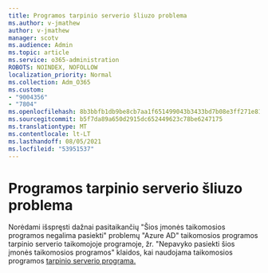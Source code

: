 ```yaml
---
title: Programos tarpinio serverio šliuzo problema
ms.author: v-jmathew
author: v-jmathew
manager: scotv
ms.audience: Admin
ms.topic: article
ms.service: o365-administration
ROBOTS: NOINDEX, NOFOLLOW
localization_priority: Normal
ms.collection: Adm_O365
ms.custom:
- "9004356"
- "7804"
ms.openlocfilehash: 8b3bbfb1db9be8cb7aa1f651499043b3433bd7b08e3ff271e810c591b6f74acf
ms.sourcegitcommit: b5f7da89a650d2915dc652449623c78be6247175
ms.translationtype: MT
ms.contentlocale: lt-LT
ms.lasthandoff: 08/05/2021
ms.locfileid: "53951537"
---
```

# <a name="app-proxy-gateway-issue"></a>Programos tarpinio serverio šliuzo problema

Norėdami išspręsti dažnai pasitaikančių "Šios įmonės taikomosios programos negalima pasiekti" problemų "Azure AD" taikomosios programos tarpinio serverio taikomojoje programoje, žr. "Nepavyko pasiekti šios įmonės taikomosios programos" klaidos, kai naudojama taikomosios programos [tarpinio serverio programa.](https://docs.microsoft.com/azure/active-directory/manage-apps/application-proxy-sign-in-bad-gateway-timeout-error)
